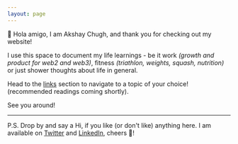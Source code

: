 ```yaml
---
layout: page
---
```


👋 Hola amigo, I am Akshay Chugh, and thank you for checking out my website!
  
    
      
        
I use this space to document my life learnings - be it work _(growth and product for web2 and web3)_, fitness _(triathlon, weights, squash, nutrition)_ or just shower thoughts about life in general. 

Head to the [links](https://akshaychugh.xyz/links/) section to navigate to a topic of your choice! (recommended readings coming shortly).

See you around!
  
    
      
        
-------
  
  
P.S.
Drop by and say a Hi, if you like (or don't like) anything here. I am available on [Twitter](https://twitter.com/akshay2603c) and [LinkedIn](https://www.linkedin.com/in/akshaychugh2603/), cheers 👯!  
  
    
      
        
        
